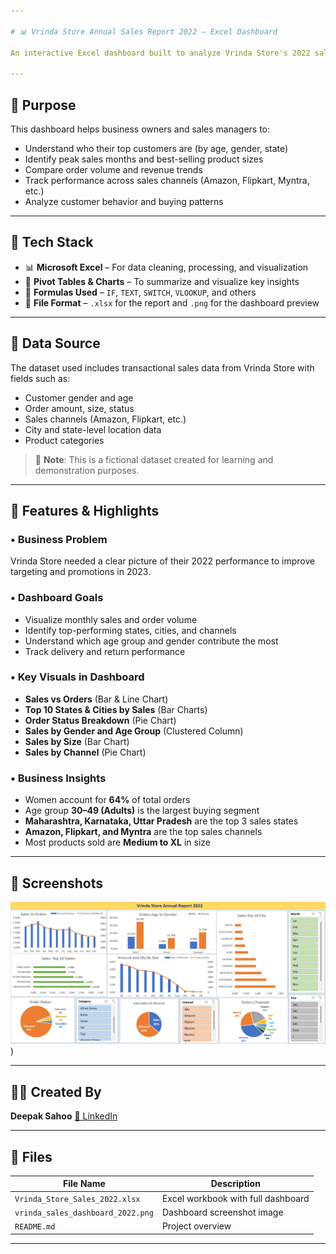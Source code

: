 ```yaml
---

# 📊 Vrinda Store Annual Sales Report 2022 – Excel Dashboard

An interactive Excel dashboard built to analyze Vrinda Store's 2022 sales data. It visualizes key metrics like sales by state, gender, channels, order status, and product size—enabling deeper customer insights to drive 2023 growth.

---
```


## 📌 Purpose

This dashboard helps business owners and sales managers to:

* Understand who their top customers are (by age, gender, state)
* Identify peak sales months and best-selling product sizes
* Compare order volume and revenue trends
* Track performance across sales channels (Amazon, Flipkart, Myntra, etc.)
* Analyze customer behavior and buying patterns

---

## 🧰 Tech Stack

* 📊 **Microsoft Excel** – For data cleaning, processing, and visualization
* 📂 **Pivot Tables & Charts** – To summarize and visualize key insights
* 🧠 **Formulas Used** – `IF`, `TEXT`, `SWITCH`, `VLOOKUP`, and others
* 📁 **File Format** – `.xlsx` for the report and `.png` for the dashboard preview

---

## 📂 Data Source

The dataset used includes transactional sales data from Vrinda Store with fields such as:

* Customer gender and age
* Order amount, size, status
* Sales channels (Amazon, Flipkart, etc.)
* City and state-level location data
* Product categories

> 📌 **Note**: This is a fictional dataset created for learning and demonstration purposes.

---

## 🌟 Features & Highlights

### • Business Problem

Vrinda Store needed a clear picture of their 2022 performance to improve targeting and promotions in 2023.

### • Dashboard Goals

* Visualize monthly sales and order volume
* Identify top-performing states, cities, and channels
* Understand which age group and gender contribute the most
* Track delivery and return performance

### • Key Visuals in Dashboard

* **Sales vs Orders** (Bar & Line Chart)
* **Top 10 States & Cities by Sales** (Bar Charts)
* **Order Status Breakdown** (Pie Chart)
* **Sales by Gender and Age Group** (Clustered Column)
* **Sales by Size** (Bar Chart)
* **Sales by Channel** (Pie Chart)

### • Business Insights

* Women account for **64%** of total orders
* Age group **30–49 (Adults)** is the largest buying segment
* **Maharashtra, Karnataka, Uttar Pradesh** are the top 3 sales states
* **Amazon, Flipkart, and Myntra** are the top sales channels
* Most products sold are **Medium to XL** in size

---

## 📸 Screenshots

![Dashboard Preview](vrinda_sales_dashboard_2022.png))

---

## 🧑‍💼 Created By

**Deepak Sahoo**
[🔗 LinkedIn](https://bit.ly/44ylEmk)

---

## 📁 Files

| File Name                          | Description                        |
| ---------------------------------- | ---------------------------------- |
| `Vrinda_Store_Sales_2022.xlsx`     | Excel workbook with full dashboard |
| `vrinda_sales_dashboard_2022.png` | Dashboard screenshot image         |
| `README.md`                        | Project overview                   |

---


